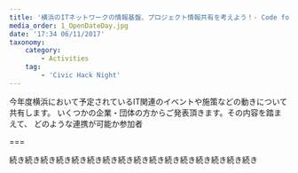 ```yaml
---
title: '横浜のITネットワークの情報基盤、プロジェクト情報共有を考えよう！- Code for YOKOHAMA - Civic Hack Night vol.05'
media_order: 1_OpenDateDay.jpg
date: '17:34 06/11/2017'
taxonomy:
    category:
        - Activities
    tag:
        - 'Civic Hack Night'
---
```


今年度横浜において予定されているIT関連のイベントや施策などの動きについて共有します。
いくつかの企業・団体の方からご発表頂きます。その内容を踏まえて、 どのような連携が可能か参加者

===

続き続き続き続き続き続き続き続き続き続き続き続き続き続き続き続き
